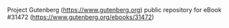 Project Gutenberg (https://www.gutenberg.org) public repository for eBook #31472 (https://www.gutenberg.org/ebooks/31472)
